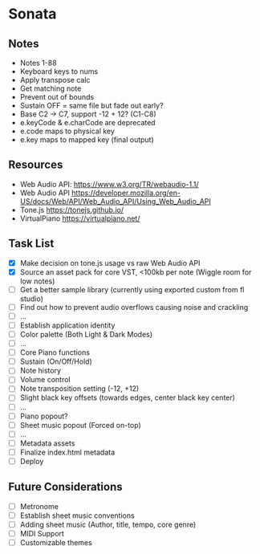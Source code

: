 # Sonata

## Notes

- Notes 1-88
- Keyboard keys to nums
- Apply transpose calc
- Get matching note
- Prevent out of bounds
- Sustain OFF = same file but fade out early?
- Base C2 -> C7, support -12 + 12? (C1-C8)
- e.keyCode & e.charCode are deprecated
- e.code maps to physical key
- e.key maps to mapped key (final output)

## Resources

- Web Audio API: https://www.w3.org/TR/webaudio-1.1/
- Web Audio API https://developer.mozilla.org/en-US/docs/Web/API/Web_Audio_API/Using_Web_Audio_API
- Tone.js https://tonejs.github.io/
- VirtualPiano https://virtualpiano.net/

## Task List

- [x] Make decision on tone.js usage vs raw Web Audio API
- [x] Source an asset pack for core VST, <100kb per note (Wiggle room for low notes)
- [ ] Get a better sample library (currently using exported custom from fl studio)
- [ ] Find out how to prevent audio overflows causing noise and crackling
- [ ] ...
- [ ] Establish application identity
- [ ] Color palette (Both Light & Dark Modes)
- [ ] ...
- [ ] Core Piano functions
- [ ] Sustain (On/Off/Hold)
- [ ] Note history
- [ ] Volume control
- [ ] Note transposition setting (-12, +12)
- [ ] Slight black key offsets (towards edges, center black key center)
- [ ] ...
- [ ] Piano popout?
- [ ] Sheet music popout (Forced on-top)
- [ ] ...
- [ ] Metadata assets
- [ ] Finalize index.html metadata
- [ ] Deploy

## Future Considerations

- [ ] Metronome
- [ ] Establish sheet music conventions
- [ ] Adding sheet music (Author, title, tempo, core genre)
- [ ] MIDI Support
- [ ] Customizable themes
